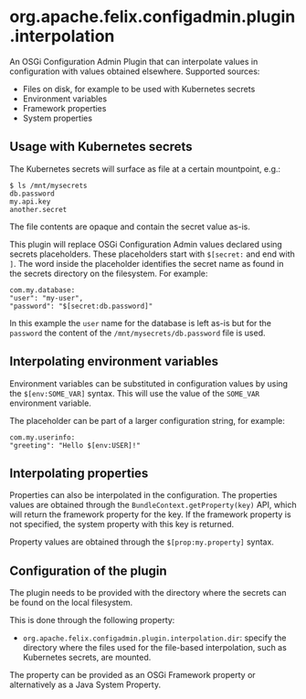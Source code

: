 # org.apache.felix.configadmin.plugin.interpolation

An OSGi Configuration Admin Plugin that can interpolate values in configuration with values obtained elsewhere. Supported sources:

* Files on disk, for example to be used with Kubernetes secrets
* Environment variables
* Framework properties
* System properties

## Usage with Kubernetes secrets

The Kubernetes secrets will surface as file at a certain mountpoint, e.g.:

```
$ ls /mnt/mysecrets
db.password
my.api.key
another.secret
```

The file contents are opaque and contain the secret value as-is.

This plugin will replace OSGi Configuration Admin values declared
using secrets placeholders. These placeholders start with `$[secret:`
and end with `]`. The word inside the placeholder identifies the secret
name as found in the secrets directory on the filesystem. For example:

```
com.my.database:
"user": "my-user",
"password": "$[secret:db.password]"
```

In this example the `user` name for the database is left as-is but for the
`password` the content of the `/mnt/mysecrets/db.password` file is used.

## Interpolating environment variables

Environment variables can be substituted in configuration values by using the
`$[env:SOME_VAR]` syntax. This will use the value of the `SOME_VAR` environment variable.

The placeholder can be part of a larger configuration string, for example:

```
com.my.userinfo:
"greeting": "Hello $[env:USER]!"
```

## Interpolating properties

Properties can also be interpolated in the configuration. The properties values are
obtained through the `BundleContext.getProperty(key)` API, which will return the framework
property for the key. If the framework property is not specified, the system property 
with this key is returned. 

Property values are obtained through the `$[prop:my.property]` syntax.

## Configuration of the plugin

The plugin needs to be provided with the directory where the secrets can be
found on the local filesystem.

This is done through the following property:

* `org.apache.felix.configadmin.plugin.interpolation.dir`: specify the directory where the files used for the file-based interpolation, such as Kubernetes secrets, are mounted.

The property can be provided as an OSGi Framework property or alternatively as a Java System Property. 

